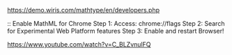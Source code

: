 https://demo.wiris.com/mathtype/en/developers.php

:: Enable MathML for Chrome
Step 1: Access: chrome://flags
Step 2: Search for Experimental Web Platform features
Step 3: Enable and restart Browser!

https://www.youtube.com/watch?v=C_BLZvnulFQ
